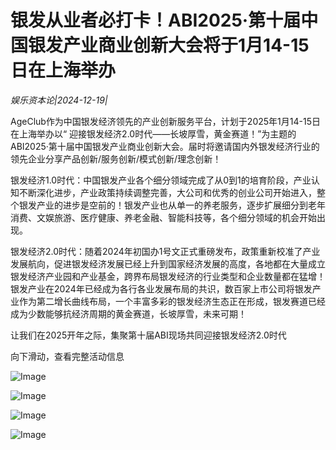 # 银发从业者必打卡！ABI2025·第十届中国银发产业商业创新大会将于1月14-15日在上海举办

*娱乐资本论|2024-12-19|*

AgeClub作为中国银发经济领先的产业创新服务平台，计划于2025年1月14-15日在上海举办以“ 迎接银发经济2.0时代——长坡厚雪，黄金赛道！”为主题的ABI2025·第十届中国银发产业商业创新大会。届时将邀请国内外银发经济行业的领先企业分享产品创新/服务创新/模式创新/理念创新！

银发经济1.0时代：中国银发产业各个细分领域完成了从0到1的培育阶段，产业认知不断深化进步，产业政策持续调整完善，大公司和优秀的创业公司开始进入，整个银发产业的进步是空前的！银发产业也从单一的养老服务，逐步扩展细分到老年消费、文娱旅游、医疗健康、养老金融、智能科技等，各个细分领域的机会开始出现。

银发经济2.0时代：随着2024年初国办1号文正式重磅发布，政策重新校准了产业发展航向，促进银发经济发展已经上升到国家经济发展的高度，各地都在大量成立银发经济产业园和产业基金，跨界布局银发经济的行业类型和企业数量都在猛增！银发产业在2024年已经成为各行各业发展布局的共识，数百家上市公司将银发产业作为第二增长曲线布局，一个丰富多彩的银发经济生态正在形成，银发赛道已经成为少数能够抗经济周期的黄金赛道，长坡厚雪，未来可期！

让我们在2025开年之际，集聚第十届ABI现场共同迎接银发经济2.0时代

向下滑动，查看完整活动信息

![Image](https://q1.itc.cn/images01/20241219/cfc4b568a57440088e09c751d78e51db.png)

![Image](https://q6.itc.cn/images01/20241219/f71ee99b3e4f4255b12d139c03879849.png)

![Image](https://q5.itc.cn/images01/20241219/6d115a0326c34280a87633433396d8fd.png)

![Image](https://q3.itc.cn/images01/20241219/70a75ac1a655406aa8ec824f5ceae6c9.png)

